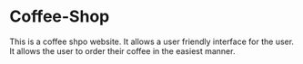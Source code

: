 # Coffee-Shop
This is a coffee shpo website. 
It allows a user friendly interface for the user. It allows the user to order their coffee in the easiest manner.
